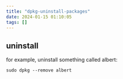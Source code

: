 ```yaml
---
title: "dpkg-uninstall-packages"
date: 2024-01-15 01:10:05
tags: []
---
```

## uninstall 

for example, uninstall something called albert:

```
sudo dpkg --remove albert
```

